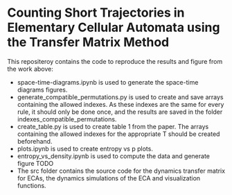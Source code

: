 # Counting Short Trajectories in Elementary Cellular Automata using the Transfer Matrix Method
This repositeroy contains the code to reproduce the results and figure from the work above:
- space-time-diagrams.ipynb is used to generate the space-time diagrams figures.
- generate_compatible_permutations.py is used to create and save arrays containing the allowed indexes. As these indexes are the same for every rule, it should only be done once, and the results are saved in the folder indexes_compatible_permutations.
- create_table.py is used to create table 1 from the paper. The arrays containing the allowed indexes for the appropriate T should be created beforehand.
- plots.ipynb is used to create entropy vs p plots.
- entropy_vs_density.ipynb is used to compute the data and generate figure TODO
- The src folder contains the source code for the dynamics transfer matrix for ECAs, the dynamics simulations of the ECA and visualization functions.

